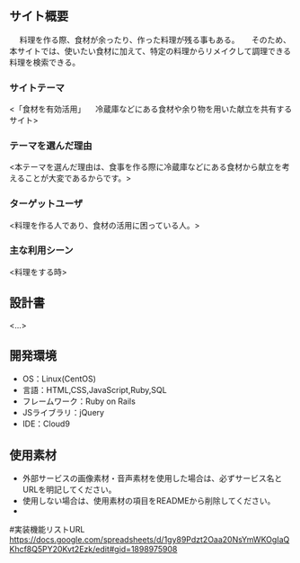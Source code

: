 # <cooking>

## サイト概要
　 料理を作る際、食材が余ったり、作った料理が残る事もある。
　 そのため、本サイトでは、使いたい食材に加えて、特定の料理からリメイクして調理できる料理を検索できる。

### サイトテーマ
<「食材を有効活用」
　冷蔵庫などにある食材や余り物を用いた献立を共有するサイト>

### テーマを選んだ理由
<本テーマを選んだ理由は、食事を作る際に冷蔵庫などにある食材から献立を考えることが大変であるからです。>

### ターゲットユーザ
<料理を作る人であり、食材の活用に困っている人。>

### 主な利用シーン
<料理をする時>

## 設計書
<...>

## 開発環境
- OS：Linux(CentOS)
- 言語：HTML,CSS,JavaScript,Ruby,SQL
- フレームワーク：Ruby on Rails
- JSライブラリ：jQuery
- IDE：Cloud9

## 使用素材
- 外部サービスの画像素材・音声素材を使用した場合は、必ずサービス名とURLを明記してください。
- 使用しない場合は、使用素材の項目をREADMEから削除してください。
- 
#実装機能リストURL
https://docs.google.com/spreadsheets/d/1gy89Pdzt2Oaa20NsYmWKOgIaQKhcf8Q5PY20Kvt2Ezk/edit#gid=1898975908